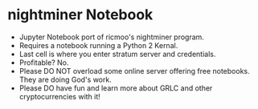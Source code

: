 # nightminer Notebook
- Jupyter Notebook port of ricmoo's nightminer program.
- Requires a notebook running a Python 2 Kernal.
- Last cell is where you enter stratum server and credentials.
- Profitable? No.
- Please DO NOT overload some online server offering free notebooks. They are doing God's work.
- Please DO have fun and learn more about GRLC and other cryptocurrencies with it!
